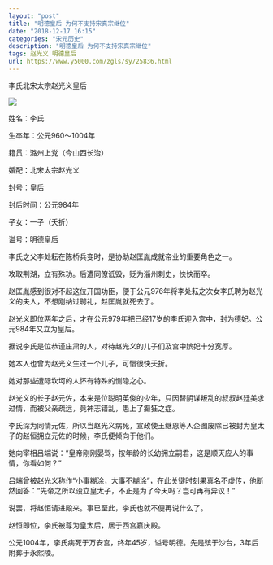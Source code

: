 ```yaml
---
layout: "post"
title: "明德皇后 为何不支持宋真宗继位"
date: "2018-12-17 16:15"
categories: "宋元历史"
description: "明德皇后 为何不支持宋真宗继位"
tags: 赵光义 明德皇后
url: https://www.y5000.com/zgls/sy/25836.html
---
```






李氏北宋太宗赵光义皇后

![](https://img.y5000.com/uploads/allimg/170929/13-1F929114924F2.jpg)

姓名：李氏

生卒年：公元960～1004年

籍贯：潞州上党（今山西长治）

婚配：北宋太宗赵光义

封号：皇后

封后时间：公元984年

子女：一子（夭折）

谥号：明德皇后

李氏之父李处耘在陈桥兵变时，是协助赵匡胤成就帝业的重要角色之一。

攻取荆湖，立有殊功。后遭同僚诋毁，贬为淄州刺史，怏怏而卒。

赵匡胤感到很对不起这位开国功臣，便于公元976年将李处耘之次女李氏聘为赵光义的夫人，不想刚纳过聘礼，赵匡胤就死去了。

赵光义即位两年之后，才在公元979年把已经17岁的李氏迎入宫中，封为德妃。公元984年又立为皇后。

据说李氏是位恭谨庄肃的人，对待赵光义的儿子们及宫中嫔妃十分宽厚。

她本人也曾为赵光义生过一个儿子，可惜很快夭折。

她对那些遭际坎坷的人怀有特殊的恻隐之心。

赵光义的长子赵元佐，本来是位聪明英俊的少年，只因替阴谋叛乱的叔叔赵廷美求过情，而被父亲疏远，竟神志错乱，患上了癫狂之症。

李氏深为同情元佐，所以当赵光义病死，宣政使王继恩等人企图废除已被封为皇太子的赵恒拥立元佐的时候，李氏便倾向于他们。

她向宰相吕端说：“皇帝刚刚晏驾，按年龄的长幼拥立嗣君，这是顺天应人的事情，你看如何？”

吕端曾被赵光义称作“小事糊涂，大事不糊涂”，在此关键时刻果真名不虚传，他断然回答：“先帝之所以设立皇太子，不正是为了今天吗？岂可再有异议！”

说罢，将赵恒请进殿来。事已至此，李氏也就不便再说什么了。

赵恒即位，李氏被尊为皇太后，居于西宫嘉庆殿。

公元1004年，李氏病死于万安宫，终年45岁，谥号明德。先是殡于沙台，3年后附葬于永熙陵。
